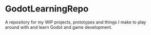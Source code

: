 # GodotLearningRepo
A repository for my WIP projects, prototypes and things I make to play around with and learn Godot and game development.
